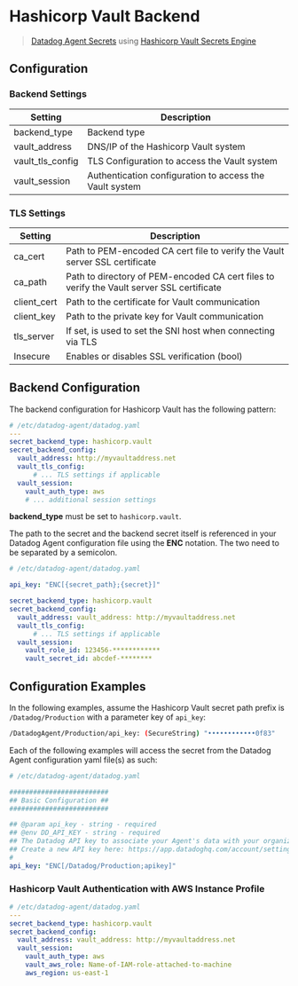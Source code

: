 # Hashicorp Vault Backend

> [Datadog Agent Secrets](https://docs.datadoghq.com/agent/guide/secrets-management/?tab=linux) using [Hashicorp Vault Secrets Engine](https://learn.hashicorp.com/tutorials/vault/static-secrets)

## Configuration

### Backend Settings

| Setting | Description |
| --- | --- |
| backend_type | Backend type |
| vault_address | DNS/IP of the Hashicorp Vault system |
| vault_tls_config | TLS Configuration to access the Vault system |
| vault_session | Authentication configuration to access the Vault system |

### TLS Settings

| Setting | Description |
| --- | --- |
| ca_cert | Path to PEM-encoded CA cert file to verify the Vault server SSL certificate |
| ca_path | Path to directory of PEM-encoded CA cert files to verify the Vault server SSL certificate |
| client_cert | Path to the certificate for Vault communication |
| client_key | Path to the private key for Vault communication |
| tls_server | If set, is used to set the SNI host when connecting via TLS |
| Insecure | Enables or disables SSL verification (bool) |

## Backend Configuration

The backend configuration for Hashicorp Vault has the following pattern:

```yaml
# /etc/datadog-agent/datadog.yaml
---
secret_backend_type: hashicorp.vault
secret_backend_config:
  vault_address: http://myvaultaddress.net
  vault_tls_config:
      # ... TLS settings if applicable
  vault_session:
    vault_auth_type: aws
    # ... additional session settings
```

**backend_type** must be set to `hashicorp.vault`.

The path to the secret and the backend secret itself is referenced in your Datadog Agent configuration file using the **ENC** notation. The two need to be separated by a semicolon.

```yaml
# /etc/datadog-agent/datadog.yaml

api_key: "ENC[{secret_path};{secret}]"

secret_backend_type: hashicorp.vault
secret_backend_config:
  vault_address: vault_address: http://myvaultaddress.net
  vault_tls_config:
      # ... TLS settings if applicable
  vault_session:
    vault_role_id: 123456-************
    vault_secret_id: abcdef-********
```

## Configuration Examples

In the following examples, assume the Hashicorp Vault secret path prefix is `/Datadog/Production` with a parameter key of `api_key`:

```sh
/DatadogAgent/Production/api_key: (SecureString) "••••••••••••0f83"
```

Each of the following examples will access the secret from the Datadog Agent configuration yaml file(s) as such:

```yaml
# /etc/datadog-agent/datadog.yaml

#########################
## Basic Configuration ##
#########################

## @param api_key - string - required
## @env DD_API_KEY - string - required
## The Datadog API key to associate your Agent's data with your organization.
## Create a new API key here: https://app.datadoghq.com/account/settings
#
api_key: "ENC[/Datadog/Production;apikey]" 
```

### Hashicorp Vault Authentication with AWS Instance Profile

```yaml
# /etc/datadog-agent/datadog.yaml
---
secret_backend_type: hashicorp.vault
secret_backend_config:
  vault_address: vault_address: http://myvaultaddress.net
  vault_session:
    vault_auth_type: aws
    vault_aws_role: Name-of-IAM-role-attached-to-machine
    aws_region: us-east-1
```